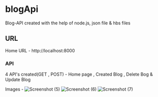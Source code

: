 # blogApi

Blog-API created with the help of node.js, json file & hbs files

## URL 

Home URL - http://localhost:8000

### API

4 API's created(GET , POST) - Home page , Created Blog , Delete Bog & Update Blog

Images - 
![Screenshot (5)](https://user-images.githubusercontent.com/69957156/212680738-1c5dd170-5db5-4e4b-a44f-b90fae29ebdb.png)
![Screenshot (6)](https://user-images.githubusercontent.com/69957156/212680778-e0ec54a9-fa67-44ca-946c-9bdde730acba.png)
![Screenshot (7)](https://user-images.githubusercontent.com/69957156/212680790-7de18ce5-ca4f-4edc-b2e1-7ba6c72fd7af.png)
